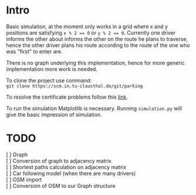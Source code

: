 # Intro

Basic simulation, at the moment only works in a grid where x and y positions
are satisfying ``x % 2 == 0`` or ``y % 2 == 0``.
Currently one driver informs the other about informs the other on the route
he plans to traverse, hence the other driver plans his route according to the
route of the one who was "first" to enter are. 

There is no graph underlying this implementation, hence for more generic
implementation more work is needed.

To clone the project use command:  
``
git clone https://scm.in.tu-clausthal.de/git/parking
``

To resolve the certificate problems follow this [link](https://scm.in.tu-clausthal.de/projects/redmine-git-svn-help/wiki/Resolve_SSL_certificate_error_with_Git).

To run the simulation Matplotlib is necessary. Running ``simulation.py`` will
give the basic impression of simulation.

# TODO
[ ] Graph  
[ ] Conversion of graph to adjacency matrix  
[ ] Shortest paths calculation on adjacency matrix  
[ ] Car following model (when there are many drivers)  
[ ] OSM import  
[ ] Conversion of OSM to our Graph structure  
